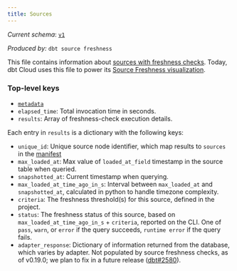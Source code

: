 ```yaml
---
title: Sources
---
```


_Current schema_: [`v1`](https://schemas.getdbt.com/dbt/sources/v1.json)

_Produced by:_ `dbt source freshness`

This file contains information about [sources with freshness checks](using-sources#snapshotting-source-data-freshness). Today, dbt Cloud uses this file to power its [Source Freshness visualization](cloud-snapshotting-source-freshness).

### Top-level keys

- [`metadata`](dbt-artifacts#common-metadata)
- `elapsed_time`: Total invocation time in seconds.
- `results`: Array of freshness-check execution details.

Each entry in `results` is a dictionary with the following keys:

- `unique_id`: Unique source node identifier, which map results to `sources` in the [manifest](manifest-json)
- `max_loaded_at`: Max value of `loaded_at_field` timestamp in the source table when queried.
- `snapshotted_at`: Current timestamp when querying.
- `max_loaded_at_time_ago_in_s`: Interval between `max_loaded_at` and `snapshotted_at`, calculated in python to handle timezone complexity.
- `criteria`: The freshness threshold(s) for this source, defined in the project.
- `status`: The freshness status of this source, based on `max_loaded_at_time_ago_in_s` + `criteria`, reported on the CLI. One of `pass`, `warn`, or `error` if the query succeeds, `runtime error` if the query fails.
- `adapter_response`: Dictionary of information returned from the database, which varies by adapter. Not populated by source freshness checks, as of v0.19.0; we plan to fix in a future release ([dbt#2580](https://github.com/dbt-labs/dbt/issues/2580)).
